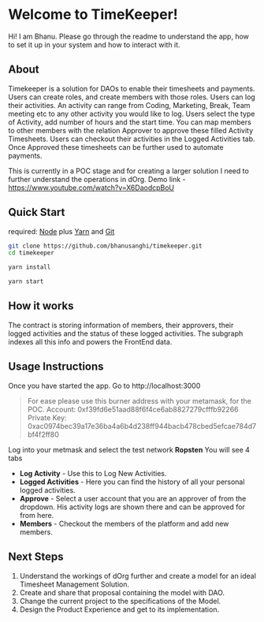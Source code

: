 # Welcome to TimeKeeper!

Hi! I am Bhanu. Please go through the readme to understand the app, how to set it up in your system and how to interact with it. 

## About

Timekeeper is a solution for DAOs to enable their timesheets and payments.
Users can create roles, and create members with those roles.
Users can log their activities. An activity can range from Coding, Marketing, Break, Team meeting etc to any other activity you would like to log.
Users select the type of Activity, add number of hours and the start time.
You can map members to other members with the relation Approver to approve these filled Activity Timesheets.
Users can checkout their activities in the Logged Activities tab.
Once Approved these timesheets can be further used to automate payments.

This is currently in a POC stage and for creating a larger solution I need to further understand the operations in dOrg. 
Demo link - https://www.youtube.com/watch?v=X6DaodcpBoU

## Quick Start

required: [Node](https://nodejs.org/dist/latest-v12.x/) plus [Yarn](https://classic.yarnpkg.com/en/docs/install/) and [Git](https://git-scm.com/downloads)
```bash
git clone https://github.com/bhanusanghi/timekeeper.git
cd timekeeper
```

```bash
yarn install
```

  

```bash
yarn start
```
## How it works
The contract is storing information of members, their approvers, their logged activities and the status of these logged activities.
The subgraph indexes all this info and powers the FrontEnd data.

## Usage Instructions

Once you have started the app. Go to http://localhost:3000 

> For ease please use this burner address with your metamask, for the POC.
  Account: 0xf39fd6e51aad88f6f4ce6ab8827279cfffb92266
  Private Key: 0xac0974bec39a17e36ba4a6b4d238ff944bacb478cbed5efcae784d7bf4f2ff80
  
Log into your metmask and select the test network **Ropsten**
You will see 4 tabs 

 - **Log Activity** - Use this to Log New Activities.
 - **Logged Activities** - Here you can find the history of all your personal logged activities.
 - **Approve** - Select a user account that you are an approver of from the dropdown. His activity logs are shown there and can be approved for from here.
 - **Members** - Checkout the members of the platform and add new members.

## Next Steps

 1. Understand the workings of dOrg further and create a model for an ideal Timesheet Management Solution.
 2. Create and share that proposal containing the model with DAO.
 3. Change the current project to the specifications of the Model.
 4. Design the Product Experience and get to its implementation.

